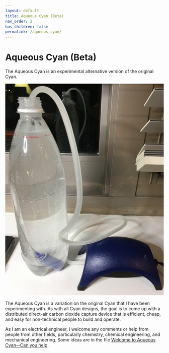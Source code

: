 ```yaml
---
layout: default
title: Aqueous Cyan (Beta)
nav_order: 2
has_children: false
permalink: /aqueous_cyan/
---
```


# Aqueous Cyan (Beta)

The Aqueous Cyan is an experimental alternative version of the original Cyan.

![image](../../assets/images/aqueous_cyan_beta.png)

The Aqueous Cyan is a variation on the original Cyan that I have been experimenting with. As with all Cyan designs, the goal is to come up with a distributed direct-air carbon dioxide capture device that is efficient, cheap, and easy for non-technical people to build and operate.

As I am an electrical engineer, I welcome any comments or help from people from other fields, particularly chemistry, chemical engineering, and mechanical engineering. Some ideas are in the file [Welcome to Aqueous Cyan--Can you help](/docs/Reference_Docs/Aqueous-Cyan/Welcome%20to%20Aqueous%20Cyan--Can%20you%20help.pdf).
